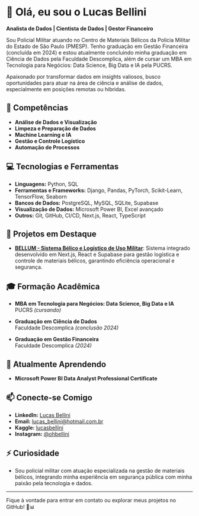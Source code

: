 # 👋 Olá, eu sou o Lucas Bellini

**Analista de Dados | Cientista de Dados | Gestor Financeiro**

Sou Policial Militar atuando no Centro de Materiais Bélicos da Polícia Militar do Estado de São Paulo (PMESP). Tenho graduação em Gestão Financeira (concluída em 2024) e estou atualmente concluindo minha graduação em Ciência de Dados pela Faculdade Descomplica, além de cursar um MBA em Tecnologia para Negócios: Data Science, Big Data e IA pela PUCRS.

Apaixonado por transformar dados em insights valiosos, busco oportunidades para atuar na área de ciência e análise de dados, especialmente em posições remotas ou híbridas.

## 🌟 Competências

- **Análise de Dados e Visualização**
- **Limpeza e Preparação de Dados**
- **Machine Learning e IA**
- **Gestão e Controle Logístico**
- **Automação de Processos**

## 💻 Tecnologias e Ferramentas

- **Linguagens:** Python, SQL
- **Ferramentas e Frameworks:** Django, Pandas, PyTorch, Scikit-Learn, TensorFlow, Seaborn
- **Bancos de Dados:** PostgreSQL, MySQL, SQLite, Supabase
- **Visualização de Dados:** Microsoft Power BI, Excel avançado
- **Outros:** Git, GitHub, CI/CD, Next.js, React, TypeScript

## 🚀 Projetos em Destaque

- **[BELLUM - Sistema Bélico e Logístico de Uso Militar](https://github.com/lucasbellini)**: Sistema integrado desenvolvido em Next.js, React e Supabase para gestão logística e controle de materiais bélicos, garantindo eficiência operacional e segurança.

## 🎓 Formação Acadêmica

- **MBA em Tecnologia para Negócios: Data Science, Big Data e IA**  
  PUCRS *(cursando)*

- **Graduação em Ciência de Dados**  
  Faculdade Descomplica *(conclusão 2024)*

- **Graduação em Gestão Financeira**  
  Faculdade Descomplica *(2024)*

## 🌱 Atualmente Aprendendo

- **Microsoft Power BI Data Analyst Professional Certificate**

## 📫 Conecte-se Comigo

- **LinkedIn:** [Lucas Bellini](https://www.linkedin.com/in/lucasbellini)
- **Email:** lucas_bellini@hotmail.com.br
- **Kaggle:** [lucasbellini](https://kaggle.com/lucasbellini)
- **Instagram:** [@ohbellini](https://instagram.com/ohbellini)

## ⚡ Curiosidade

- Sou policial militar com atuação especializada na gestão de materiais bélicos, integrando minha experiência em segurança pública com minha paixão pela tecnologia e dados.

---

Fique à vontade para entrar em contato ou explorar meus projetos no GitHub! 🚀📊
